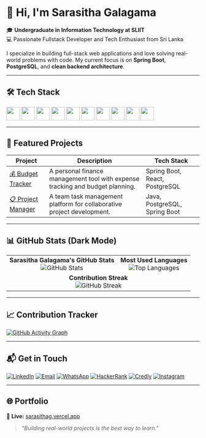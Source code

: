 # 👋 Hi, I'm Sarasitha Galagama

🎓 **Undergraduate in Information Technology at SLIIT**  
💻 Passionate Fullstack Developer and Tech Enthusiast from Sri Lanka

I specialize in building full-stack web applications and love solving real-world problems with code. My current focus is on **Spring Boot**, **PostgreSQL**, and **clean backend architecture**.

---

## 🛠️ Tech Stack

<p>
  <img src="https://cdn.jsdelivr.net/gh/devicons/devicon/icons/java/java-original.svg" width="35" />
  <img src="https://cdn.jsdelivr.net/gh/devicons/devicon/icons/spring/spring-original.svg" width="35" />
  <img src="https://cdn.jsdelivr.net/gh/devicons/devicon/icons/react/react-original.svg" width="35" />
  <img src="https://cdn.jsdelivr.net/gh/devicons/devicon/icons/javascript/javascript-original.svg" width="35" />
  <img src="https://cdn.jsdelivr.net/gh/devicons/devicon/icons/html5/html5-original.svg" width="35" />
  <img src="https://cdn.jsdelivr.net/gh/devicons/devicon/icons/css3/css3-original.svg" width="35" />
  <img src="https://cdn.jsdelivr.net/gh/devicons/devicon/icons/bootstrap/bootstrap-original.svg" width="35" />
  <img src="https://cdn.jsdelivr.net/gh/devicons/devicon/icons/postgresql/postgresql-original.svg" width="35" />
  <img src="https://cdn.jsdelivr.net/gh/devicons/devicon/icons/git/git-original.svg" width="35" />
  <img src="https://cdn.jsdelivr.net/gh/devicons/devicon/icons/github/github-original.svg" width="35" />
</p>

---

## 🚀 Featured Projects

| Project | Description | Tech Stack |
|--------|-------------|------------|
| [💰 Budget Tracker](https://github.com/sarasithagalagama/personal-budget-tracker) | A personal finance management tool with expense tracking and budget planning. | Spring Boot, React, PostgreSQL |
| [📋 Project Manager](https://github.com/sarasithagalagama/project-manager) | A team task management platform for collaborative project development. | Java, PostgreSQL, Spring Boot |

---

## 📊 GitHub Stats (Dark Mode)

<table>
  <tr>
    <td align="center">
      <b>Sarasitha Galagama's GitHub Stats</b><br>
      <img src="https://github-readme-stats.vercel.app/api?username=sarasithagalagama&show_icons=true&theme=dark&count_private=true" alt="GitHub Stats"/>
    </td>
    <td align="center">
      <b>Most Used Languages</b><br>
      <img src="https://github-readme-stats.vercel.app/api/top-langs/?username=sarasithagalagama&layout=compact&theme=dark" alt="Top Languages"/>
    </td>
  </tr>
  <tr>
    <td colspan="2" align="center">
      <b>Contribution Streak</b><br>
      <img src="https://github-readme-streak-stats.herokuapp.com?user=sarasithagalagama&theme=dark" alt="GitHub Streak"/>
    </td>
  </tr>
</table>

---

## 📈 Contribution Tracker

[![GitHub Activity Graph](https://github-readme-activity-graph.vercel.app/graph?username=sarasithagalagama&theme=github-dark)](https://github.com/ashutosh00710/github-readme-activity-graph)

---

## 📬 Get in Touch

[![LinkedIn](https://img.shields.io/badge/LinkedIn-0A66C2?style=flat&logo=linkedin&logoColor=white)](https://linkedin.com/in/sarasitha-galagama)
[![Email](https://img.shields.io/badge/Email-D14836?style=flat&logo=gmail&logoColor=white)](mailto:sarasithagalagama@gmail.com)
[![WhatsApp](https://img.shields.io/badge/WhatsApp-25D366?style=flat&logo=whatsapp&logoColor=white)](https://wa.me/94712175244)
[![HackerRank](https://img.shields.io/badge/HackerRank-2EC866?style=flat&logo=hackerrank&logoColor=white)](https://www.hackerrank.com/profile/sarasithagalaga1)
[![Credly](https://img.shields.io/badge/Credly-1A1A1A?style=flat&logo=credly&logoColor=orange)](https://www.credly.com/users/sarasitha-galagama)
[![Instagram](https://img.shields.io/badge/Instagram-E4405F?style=flat&logo=instagram&logoColor=white)](https://www.instagram.com/sarasitha_galagama/)

---

## 🌐 Portfolio

🎯 **Live:** [sarasithag.vercel.app](https://sarasithag.vercel.app)

> _"Building real-world projects is the best way to learn."_
